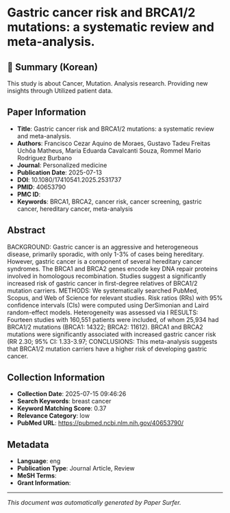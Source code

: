 # Gastric cancer risk and BRCA1/2 mutations: a systematic review and meta-analysis.

## 📝 Summary (Korean)
This study is about Cancer, Mutation. Analysis research. Providing new insights through Utilized patient data.

## Paper Information
- **Title**: Gastric cancer risk and BRCA1/2 mutations: a systematic review and meta-analysis.
- **Authors**: Francisco Cezar Aquino de Moraes, Gustavo Tadeu Freitas Uchôa Matheus, Maria Eduarda Cavalcanti Souza, Rommel Mario Rodriguez Burbano
- **Journal**: Personalized medicine
- **Publication Date**: 2025-07-13
- **DOI**: 10.1080/17410541.2025.2531737
- **PMID**: 40653790
- **PMC ID**: 
- **Keywords**: BRCA1, BRCA2, cancer risk, cancer screening, gastric cancer, hereditary cancer, meta-analysis

## Abstract
BACKGROUND: Gastric cancer is an aggressive and heterogeneous disease, primarily sporadic, with only 1-3% of cases being hereditary. However, gastric cancer is a component of several hereditary cancer syndromes. The BRCA1 and BRCA2 genes encode key DNA repair proteins involved in homologous recombination. Studies suggest a significantly increased risk of gastric cancer in first-degree relatives of BRCA1/2 mutation carriers. METHODS: We systematically searched PubMed, Scopus, and Web of Science for relevant studies. Risk ratios (RRs) with 95% confidence intervals (CIs) were computed using DerSimonian and Laird random-effect models. Heterogeneity was assessed via I RESULTS: Fourteen studies with 160,551 patients were included, of whom 25,934 had BRCA1/2 mutations (BRCA1: 14322; BRCA2: 11612). BRCA1 and BRCA2 mutations were significantly associated with increased gastric cancer risk (RR 2.30; 95% CI: 1.33-3.97; CONCLUSIONS: This meta-analysis suggests that BRCA1/2 mutation carriers have a higher risk of developing gastric cancer.

## Collection Information
- **Collection Date**: 2025-07-15 09:46:26
- **Search Keywords**: breast cancer
- **Keyword Matching Score**: 0.37
- **Relevance Category**: low
- **PubMed URL**: https://pubmed.ncbi.nlm.nih.gov/40653790/

## Metadata
- **Language**: eng
- **Publication Type**: Journal Article, Review
- **MeSH Terms**: 
- **Grant Information**: 

---
*This document was automatically generated by Paper Surfer.*
